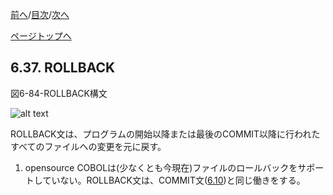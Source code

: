 <!--navi start1-->
[前へ](6-36.md)/[目次](https://momo2584.github.io/opensourcecobol.github.io/markdown/TOC.html)/[次へ](6-38-1.md)
<!--navi end1-->
<!--navi start2-->

[ページトップへ](6-37.md)
<!--navi end2-->
## 6.37. ROLLBACK

図6-84-ROLLBACK構文

![alt text](Image/6-84-Rollback.png)

ROLLBACK文は、プログラムの開始以降または最後のCOMMIT以降に行われたすべてのファイルへの変更を元に戻す。

1. opensource COBOLは(少なくとも今現在)ファイルのロールバックをサポートしていない。ROLLBACK文は、COMMIT文([6.10](6-10.md))と同じ働きをする。


